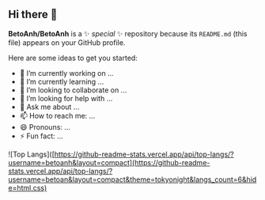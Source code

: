 ## Hi there 👋


**BetoAnh/BetoAnh** is a ✨ _special_ ✨ repository because its `README.md` (this file) appears on your GitHub profile.

Here are some ideas to get you started:

- 🔭 I’m currently working on ...
- 🌱 I’m currently learning ...
- 👯 I’m looking to collaborate on ...
- 🤔 I’m looking for help with ...
- 💬 Ask me about ...
- 📫 How to reach me: ...
- 😄 Pronouns: ...
- ⚡ Fun fact: ...

![Top Langs]([https://github-readme-stats.vercel.app/api/top-langs/?username=betoanh&layout=compact](https://github-readme-stats.vercel.app/api/top-langs/?username=betoan&layout=compact&theme=tokyonight&langs_count=6&hide=html,css)
